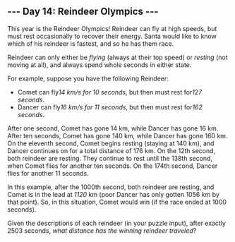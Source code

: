 ## --- Day 14: Reindeer Olympics ---

This year is the Reindeer Olympics! Reindeer can fly at high speeds, but must rest occasionally to recover their energy. Santa would like to know which of his reindeer is fastest, and so he has them race.


Reindeer can only either be *flying* (always at their top speed) or *resting* (not moving at all), and always spend whole seconds in either state.


For example, suppose you have the following Reindeer:


* Comet can fly*14 km/s for 10 seconds*, but then must rest for*127 seconds*.
* Dancer can fly*16 km/s for 11 seconds*, but then must rest for*162 seconds*.


After one second, Comet has gone 14 km, while Dancer has gone 16 km. After ten seconds, Comet has gone 140 km, while Dancer has gone 160 km. On the eleventh second, Comet begins resting (staying at 140 km), and Dancer continues on for a total distance of 176 km. On the 12th second, both reindeer are resting. They continue to rest until the 138th second, when Comet flies for another ten seconds. On the 174th second, Dancer flies for another 11 seconds.


In this example, after the 1000th second, both reindeer are resting, and Comet is in the lead at *1120* km (poor Dancer has only gotten 1056 km by that point). So, in this situation, Comet would win (if the race ended at 1000 seconds).


Given the descriptions of each reindeer (in your puzzle input), after exactly 2503 seconds, *what distance has the winning reindeer traveled*?



